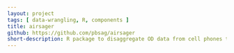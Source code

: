 ```yaml
---
layout: project
tags: [ data-wrangling, R, components ]
title: airsager
github: https://github.com/pbsag/airsager
short-description: R package to disaggregate OD data from cell phones to a model TAZ layer.
---
```

